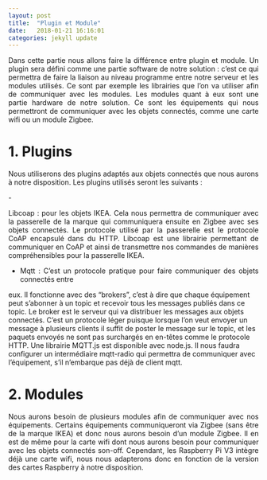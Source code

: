 ```yaml
---
layout: post
title:  "Plugin et Module"
date:   2018-01-21 16:16:01
categories: jekyll update
---
```


<p style="text-align:justify;">Dans cette partie nous allons faire la différence entre plugin et module. Un plugin sera
défini comme une partie software de notre solution : c’est ce qui permettra de faire la liaison
au niveau programme entre notre serveur et les modules utilisés. Ce sont par exemple les
librairies que l’on va utiliser afin de communiquer avec les modules. Les modules quant à eux
sont une partie hardware de notre solution. Ce sont les équipements qui nous permettront
de communiquer avec les objets connectés, comme une carte wifi ou un module Zigbee.</p>

# 1. Plugins

<p style="text-align:justify;">Nous utiliserons des plugins adaptés aux objets connectés que nous aurons à notre
disposition. Les plugins utilisés seront les suivants :</p>
- <p style="text-align:justify;">Libcoap : pour les objets IKEA. Cela nous permettra de communiquer avec la
passerelle de la marque qui communiquera ensuite en Zigbee avec ses objets connectés. Le
protocole utilisé par la passerelle est le protocole CoAP encapsulé dans du HTTP. Libcoap est
une librairie permettant de communiquer en CoAP et ainsi de transmettre nos commandes
de manières compréhensibles pour la passerelle IKEA.</p>

- <p style="text-align:justify;">Mqtt : C’est un protocole pratique pour faire communiquer des objets connectés entre
eux. Il fonctionne avec des “brokers”, c’est à dire que chaque équipement peut s’abonner à
un topic et recevoir tous les messages publiés dans ce topic. Le broker est le serveur qui va
distribuer les messages aux objets connectés. C’est un protocole léger puisque lorsque l’on
veut envoyer un message à plusieurs clients il suffit de poster le message sur le topic, et les
paquets envoyés ne sont pas surchargés en en-têtes comme le protocole HTTP. Une librairie
MQTT.js est disponible avec node.js. Il nous faudra configurer un intermédiaire mqtt-radio
qui permettra de communiquer avec l’équipement, s’il n’embarque pas déjà de client mqtt.</p>

# 2. Modules

<p style="text-align:justify;">Nous aurons besoin de plusieurs modules afin de communiquer avec nos équipements.
Certains équipements communiqueront via Zigbee (sans être de la marque IKEA) et donc nous
aurons besoin d’un module Zigbee. Il en est de même pour la carte wifi dont nous aurons
besoin pour communiquer avec les objets connectés son-off. Cependant, les Raspberry Pi V3
intègre déjà une carte wifi, nous nous adapterons donc en fonction de la version des cartes
Raspberry à notre disposition.</p>
